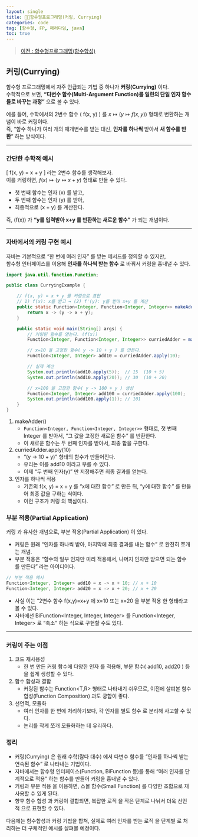 ```yaml
---
layout: single
title: 🧑‍💻함수형프로그래밍(커링, Currying)
categories: code
tag: [함수형, FP, 패러다임, java]
toc: true
---
```


> [이전 : 함수형프로그래밍(함수합성)](../code_함수형프로그래밍(함수합성))

## 커링(Currying)

함수형 프로그래밍에서 자주 언급되는 기법 중 하나가 **커링(Currying)** 이다.  
수학적으로 보면, **“다변수 함수(Multi-Argument Function)를 일련의 단일 인자 함수들로 바꾸는 과정”** 으로 볼 수 있다.

예를 들어, 수학에서의 2변수 함수 \( f(x, y) \) 를
  $x \mapsto (y \mapsto f(x,y))$
형태로 변환하는 개념이 바로 커링이다.  
즉, “함수 하나가 여러 개의 매개변수를 받는 대신, **인자를 하나씩** 받아서 **새 함수를 반환**” 하는 방식이다.

---

### 간단한 수학적 예시

\[
f(x, y) = x + y
\] 라는 2변수 함수를 생각해보자.  
이를 커링하면,  $f(x) \mapsto \bigl(y \mapsto x + y\bigr)$
형태로 만들 수 있다.

- 첫 번째 함수는 인자 \(x\) 를 받고,
- 두 번째 함수는 인자 \(y\) 를 받아,
- 최종적으로 \(x + y\) 를 계산한다.

즉, \(f(x)\) 가 **“y를 입력받아 x+y 를 반환하는 새로운 함수”** 가 되는 개념이다.

---

### 자바에서의 커링 구현 예시

자바는 기본적으로 “한 번에 여러 인자” 를 받는 메서드를 정의할 수 있지만,  
함수형 인터페이스를 이용해 **인자를 하나씩 받는 함수** 로 바꿔서 커링을 흉내낼 수 있다.

```java
import java.util.function.Function;

public class CurryingExample {

    // f(x, y) = x + y 를 커링으로 표현
    // 1) f(x): x를 받고 → (2) f'(y): y를 받아 x+y 를 계산
    public static Function<Integer, Function<Integer, Integer>> makeAdder() {
        return x -> (y -> x + y);
    }

    public static void main(String[] args) {
        // 커링된 함수를 얻는다. (f(x))
        Function<Integer, Function<Integer, Integer>> curriedAdder = makeAdder();

        // x=10 을 고정한 함수( y -> 10 + y ) 를 만든다.
        Function<Integer, Integer> add10 = curriedAdder.apply(10);

        // 실제 계산
        System.out.println(add10.apply(5));  // 15  (10 + 5)
        System.out.println(add10.apply(20)); // 30  (10 + 20)

        // x=100 을 고정한 함수( y -> 100 + y ) 생성
        Function<Integer, Integer> add100 = curriedAdder.apply(100);
        System.out.println(add100.apply(1)); // 101
    }
}
```
1.	makeAdder()
      - `Function<Integer, Function<Integer, Integer>>` 형태로, 첫 번째 Integer 를 받아서, “그 값을 고정한 새로운 함수” 를 반환한다.
      - 이 새로운 함수는 두 번째 인자를 받아서, 최종 합을 구한다.
2.	curriedAdder.apply(10)
      - “(y -> 10 + y)” 형태의 함수가 만들어진다.
      - 우리는 이를 add10 이라고 부를 수 있다.
      - 이제 “두 번째 인자(y)” 만 지정해주면 최종 결과를 얻는다.
3.	인자를 하나씩 적용
      - 기존의 f(x, y) = x + y 를 “x에 대한 함수” 로 만든 뒤, “y에 대한 함수” 를 만들어 최종 값을 구하는 식이다.
      - 이런 구조가 커링 의 핵심이다.

### 부분 적용(Partial Application)

커링 과 유사한 개념으로, 부분 적용(Partial Application) 이 있다.
- 커링은 원래 “인자를 하나씩 받아, 마지막에 최종 결과를 내는 함수” 로 완전히 쪼개는 개념.
- 부분 적용은 “함수의 일부 인자만 미리 적용해서, 나머지 인자만 받으면 되는 함수 를 만든다” 라는 아이디어다.

```java
// 부분 적용 예시
Function<Integer, Integer> add10 = x -> x + 10; // x + 10
Function<Integer, Integer> add20 = x -> x + 20; // x + 20 
```
- 사실 이는 “2변수 함수 f(x,y)=x+y 에 x=10 또는 x=20 을 부분 적용 한 형태라고 볼 수 있다.
- 자바에선 BiFunction<Integer, Integer, Integer> 를 Function<Integer, Integer> 로 “축소” 하는 식으로 구현할 수도 있다.

--- 
### 커링이 주는 이점
1.	코드 재사용성
      - 한 번 만든 커링 함수에 다양한 인자 를 적용해, 부분 함수( add10, add20 ) 등을 쉽게 생성할 수 있다.
2.	함수 합성과 결합
      - 커링된 함수는 Function<T,R> 형태로 나타내기 쉬우므로, 이전에 살펴본 함수합성(Function Composition) 과도 궁합이 좋다.
3.	선언적, 모듈화
      - 여러 인자를 한 번에 처리하기보다, 각 인자를 별도 함수 로 분리해 사고할 수 있다.
      - 논리를 작게 쪼개 모듈화하는 데 유리하다.

### 정리
- 커링(Currying) 은 원래 수학(람다 대수) 에서 다변수 함수를 “인자를 하나씩 받는 연속된 함수” 로 나타내는 기법이다.
- 자바에서는 함수형 인터페이스(Function, BiFunction 등)를 통해 “여러 인자를 단계적으로 적용” 하는 함수를 만들어 커링을 흉내낼 수 있다.
- 커링과 부분 적용 을 이용하면, 스몰 함수(Small Function) 를 다양한 조합으로 재사용할 수 있게 된다.
- 향후 함수 합성 과 커링이 결합되면, 복잡한 로직 을 작은 단계로 나눠서 더욱 선언적 으로 표현할 수 있다.

다음에는 함수합성과 커링 기법을 합쳐, 실제로 여러 인자를 받는 로직 을 단계별 로 처리하는 더 구체적인 예시를 살펴볼 예정이다.
